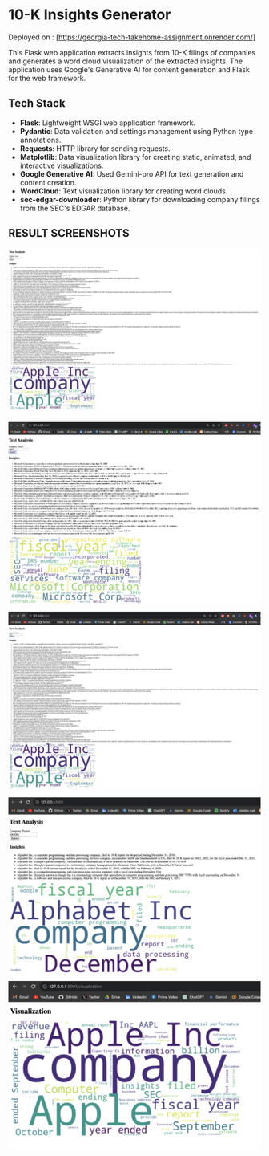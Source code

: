 # 10-K Insights Generator 

Deployed on : [https://georgia-tech-takehome-assignment.onrender.com/]

This Flask web application extracts insights from 10-K filings of companies and generates a word cloud visualization of the extracted insights. The application uses Google's Generative AI for content generation and Flask for the web framework.

## Tech Stack
- **Flask**: Lightweight WSGI web application framework.
- **Pydantic**: Data validation and settings management using Python type annotations.
- **Requests**: HTTP library for sending requests.
- **Matplotlib**: Data visualization library for creating static, animated, and interactive visualizations.
- **Google Generative AI**: Used Gemini-pro API for text generation and content creation.
- **WordCloud**: Text visualization library for creating word clouds.
- **sec-edgar-downloader**: Python library for downloading company filings from the SEC's EDGAR database.


## RESULT SCREENSHOTS

![](SS1.png)

![](SS2.png)


![Landing page Visualizationa](SS3.png)

![Landing page Visualizationa](SS4.png)
![](SS-visualization.png)

